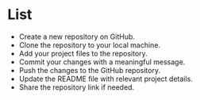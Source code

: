 # List
- Create a new repository on GitHub.<br>
- Clone the repository to your local machine.<br>
- Add your project files to the repository.
- Commit your changes with a meaningful message.
- Push the changes to the GitHub repository.
- Update the README file with relevant project details.
- Share the repository link if needed.